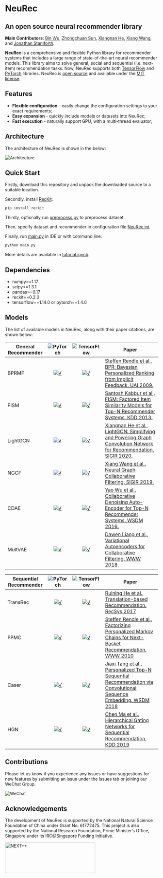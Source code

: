 # NeuRec

## An open source neural recommender library

**Main Contributors**: [Bin Wu](https://github.com/wubinzzu), [Zhongchuan Sun](https://github.com/ZhongchuanSun), [Xiangnan He](http://staff.ustc.edu.cn/~hexn/), [Xiang Wang](https://xiangwang1223.github.io), and [Jonathan Staniforth](https://github.com/jonathanstaniforth).

**NeuRec** is a comprehensive and flexible Python library for recommender systems that includes a large range of state-of-the-art neural recommender models.
This library aims to solve general, social and sequential (i.e. next-item) recommendation tasks.
Now, NeuRec supports both [TensorFlow](https://www.tensorflow.org/) and [PyTorch](https://pytorch.org/) libraries.
NeuRec is [open source](https://opensource.org) and available under the [MIT license](https://opensource.org/licenses/MIT).

## Features

- **Flexible configuration** - easily change the configuration settings to your exact requirements;
- **Easy expansion** - quickly include models or datasets into NeuRec;
- **Fast execution** - naturally support GPU, with a multi-thread evaluator;

## Architecture

The architecture of NeuRec is shown in the below:

![Architecture](./doc/img/architecture.svg)

## Quick Start

Firstly, download this repository and unpack the downloaded source to a suitable location.

Secondly, install [RecKit](https://github.com/ZhongchuanSun/reckit):

```bash
pip install reckit
```

Thirdly, optionally run [preprocess.py](./preprocess.py) to preprocess dataset.

Then, specify dataset and recommender in configuration file [NeuRec.ini](./NeuRec.ini).

Finally, run [main.py](./main.py) in IDE or with command line:

```bash
python main.py
```

More details are available in [tutorial.ipynb](doc/tutorial.ipynb).

## Dependencies

- numpy>=1.17
- scipy>=1.3.1
- pandas>=0.17
- reckit==0.2.0
- tensorflow==1.14.0 or pytorch==1.4.0


## Models

[check_mark]:./doc/img/check_mark.svg
[tensorflow_logo]:./doc/img/tensorflow_logo.svg
[pytorch_logo]:./doc/img/pytorch_logo.svg

The list of available models in NeuRec, along with their paper citations, are shown below:

| General Recommender | ![PyTorch][pytorch_logo] | ![TensorFlow][tensorflow_logo] | Paper                                                                   |
|---|:-:|:-:|---|
| BPRMF     |   [![√][check_mark]](./model/general_recommender/pytorch/MF.py)   | [![√][check_mark]](./model/general_recommender/tensorflow/MF.py)  | [Steffen Rendle et al., BPR: Bayesian Personalized Ranking from Implicit Feedback. UAI 2009.](https://dl.acm.org/doi/10.5555/1795114.1795167)    |
|  FISM    |   [![√][check_mark]](./model/general_recommender/pytorch/FISM.py)   | [![√][check_mark]](./model/general_recommender/tensorflow/FISM.py)  | [Santosh Kabbur et al., FISM: Factored Item Similarity Models for Top-N Recommender Systems. KDD 2013.](https://dl.acm.org/doi/10.1145/2487575.2487589)    |
| LightGCN |   [![√][check_mark]](./model/general_recommender/pytorch/LightGCN.py)   | [![√][check_mark]](./model/general_recommender/tensorflow/LightGCN.py)  | [Xiangnan He et al., LightGCN: Simplifying and Powering Graph Convolution Network for Recommendation. SIGIR 2020.](https://dl.acm.org/doi/10.1145/3397271.3401063)    |
| NGCF |   [![√][check_mark]](./model/general_recommender/pytorch/NGCF.py)   | [![√][check_mark]](./model/general_recommender/tensorflow/NGCF.py)  | [Xiang Wang et al., Neural Graph Collaborative Filtering. SIGIR 2019.](https://dl.acm.org/doi/10.1145/3331184.3331267)    |
| CDAE |   [![√][check_mark]](./model/general_recommender/pytorch/CDAE.py)   | [![√][check_mark]](./model/general_recommender/tensorflow/CDAE.py) | [Yao Wu et al., Collaborative Denoising Auto-Encoder for Top-N Recommender Systems. WSDM 2016.](https://dl.acm.org/doi/10.1145/2835776.2835837)    |
| MultVAE |   [![√][check_mark]](./model/general_recommender/pytorch/MultVAE.py)   | [![√][check_mark]](./model/general_recommender/tensorflow/MultVAE.py) | [Dawen Liang et al., Variational Autoencoders for Collaborative Filtering. WWW 2018.](https://dl.acm.org/doi/10.1145/3178876.3186150)    |

| Sequential Recommender | ![PyTorch][pytorch_logo] | ![TensorFlow][tensorflow_logo] | Paper                                                                   |
|---|:-:|:-:|---|
| TransRec |  [![√][check_mark]](./model/sequential_recommender/pytorch/TransRec.py) | [![√][check_mark]](./model/sequential_recommender/tensorflow/TransRec.py)  | [Ruining He et al., Translation-based Recommendation. RecSys 2017](https://dl.acm.org/doi/10.1145/3109859.3109882)  |
|   FPMC   |  [![√][check_mark]](./model/sequential_recommender/pytorch/FPMC.py) | [![√][check_mark]](./model/sequential_recommender/tensorflow/FPMC.py)  | [Steffen Rendle et al., Factorizing Personalized Markov Chains for Next-Basket Recommendation. WWW 2010](https://dl.acm.org/doi/10.1145/1772690.1772773)  |
|   Caser  |  [![√][check_mark]](./model/sequential_recommender/pytorch/Caser.py) | [![√][check_mark]](./model/sequential_recommender/tensorflow/Caser.py)  | [Jiaxi Tang et al., Personalized Top-N Sequential Recommendation via Convolutional Sequence Embedding. WSDM 2018](https://dl.acm.org/doi/10.1145/3159652.3159656)  |
|   HGN  |  [![√][check_mark]](./model/sequential_recommender/pytorch/HGN.py) | [![√][check_mark]](./model/sequential_recommender/tensorflow/HGN.py)  | [Chen Ma et al., Hierarchical Gating Networks for Sequential Recommendation. KDD 2019](https://dl.acm.org/doi/10.1145/3292500.3330984)  |

<!-- | Social Recommender | ![PyTorch][pytorch_logo] | ![TensorFlow][tensorflow_logo] | Paper                                                                   |
|---|:-:|:-:|---|
|      |     |      |      | -->

## Contributions

Please let us know if you experience any issues or have suggestions for new features by submitting an issue under the Issues tab or joining our WeChat Group.

![WeChat](./doc/img/WeChat_QR_Code_256.jpg)

## Acknowledgements

The development of NeuRec is supported by the National Natural Science
Foundation of China under Grant No. 61772475. This project is also supported by the National Research Foundation, Prime Minister’s Office, Singapore under its IRC@Singapore Funding Initiative.

<img src="./doc/img/next.png" width = "297" height = "100" alt="NEXT++" align=center />
